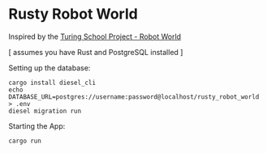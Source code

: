 # Rusty Robot World
Inspired by the [Turing School Project - Robot World](https://github.com/turingschool-examples/robot-world)

[ assumes you have Rust and PostgreSQL installed ]

Setting up the database:
```
cargo install diesel_cli
echo DATABASE_URL=postgres://username:password@localhost/rusty_robot_world > .env
diesel migration run
```

Starting the App:
```
cargo run
```
